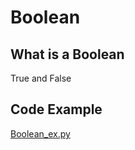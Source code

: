 # Boolean 

## What is a Boolean
True and False

## Code Example

[Boolean_ex.py](https://github.com/pratikshapaudyal/A-Z_of_Python/blob/develop/B/Boolean_ex.py)